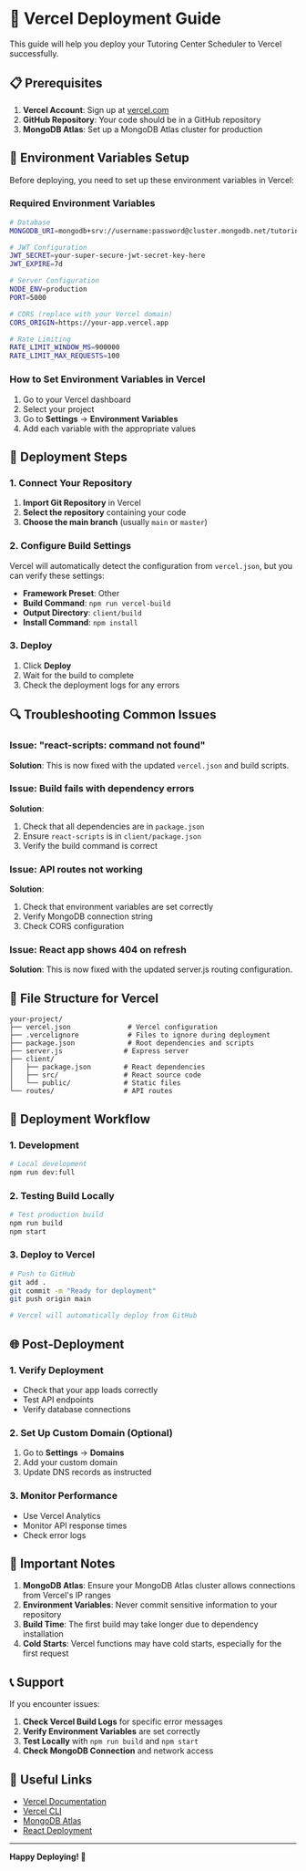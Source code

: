 # 🚀 Vercel Deployment Guide

This guide will help you deploy your Tutoring Center Scheduler to Vercel successfully.

## 📋 Prerequisites

1. **Vercel Account**: Sign up at [vercel.com](https://vercel.com)
2. **GitHub Repository**: Your code should be in a GitHub repository
3. **MongoDB Atlas**: Set up a MongoDB Atlas cluster for production

## 🔧 Environment Variables Setup

Before deploying, you need to set up these environment variables in Vercel:

### Required Environment Variables

```bash
# Database
MONGODB_URI=mongodb+srv://username:password@cluster.mongodb.net/tutoring-center-scheduler

# JWT Configuration
JWT_SECRET=your-super-secure-jwt-secret-key-here
JWT_EXPIRE=7d

# Server Configuration
NODE_ENV=production
PORT=5000

# CORS (replace with your Vercel domain)
CORS_ORIGIN=https://your-app.vercel.app

# Rate Limiting
RATE_LIMIT_WINDOW_MS=900000
RATE_LIMIT_MAX_REQUESTS=100
```

### How to Set Environment Variables in Vercel

1. Go to your Vercel dashboard
2. Select your project
3. Go to **Settings** → **Environment Variables**
4. Add each variable with the appropriate values

## 🚀 Deployment Steps

### 1. Connect Your Repository

1. **Import Git Repository** in Vercel
2. **Select the repository** containing your code
3. **Choose the main branch** (usually `main` or `master`)

### 2. Configure Build Settings

Vercel will automatically detect the configuration from `vercel.json`, but you can verify these settings:

- **Framework Preset**: Other
- **Build Command**: `npm run vercel-build`
- **Output Directory**: `client/build`
- **Install Command**: `npm install`

### 3. Deploy

1. Click **Deploy**
2. Wait for the build to complete
3. Check the deployment logs for any errors

## 🔍 Troubleshooting Common Issues

### Issue: "react-scripts: command not found"

**Solution**: This is now fixed with the updated `vercel.json` and build scripts.

### Issue: Build fails with dependency errors

**Solution**: 
1. Check that all dependencies are in `package.json`
2. Ensure `react-scripts` is in `client/package.json`
3. Verify the build command is correct

### Issue: API routes not working

**Solution**:
1. Check that environment variables are set correctly
2. Verify MongoDB connection string
3. Check CORS configuration

### Issue: React app shows 404 on refresh

**Solution**: This is now fixed with the updated server.js routing configuration.

## 📁 File Structure for Vercel

```
your-project/
├── vercel.json              # Vercel configuration
├── .vercelignore            # Files to ignore during deployment
├── package.json             # Root dependencies and scripts
├── server.js               # Express server
├── client/
│   ├── package.json        # React dependencies
│   ├── src/                # React source code
│   └── public/             # Static files
└── routes/                 # API routes
```

## 🔄 Deployment Workflow

### 1. Development
```bash
# Local development
npm run dev:full
```

### 2. Testing Build Locally
```bash
# Test production build
npm run build
npm start
```

### 3. Deploy to Vercel
```bash
# Push to GitHub
git add .
git commit -m "Ready for deployment"
git push origin main

# Vercel will automatically deploy from GitHub
```

## 🌐 Post-Deployment

### 1. Verify Deployment
- Check that your app loads correctly
- Test API endpoints
- Verify database connections

### 2. Set Up Custom Domain (Optional)
1. Go to **Settings** → **Domains**
2. Add your custom domain
3. Update DNS records as instructed

### 3. Monitor Performance
- Use Vercel Analytics
- Monitor API response times
- Check error logs

## 🚨 Important Notes

1. **MongoDB Atlas**: Ensure your MongoDB Atlas cluster allows connections from Vercel's IP ranges
2. **Environment Variables**: Never commit sensitive information to your repository
3. **Build Time**: The first build may take longer due to dependency installation
4. **Cold Starts**: Vercel functions may have cold starts, especially for the first request

## 📞 Support

If you encounter issues:

1. **Check Vercel Build Logs** for specific error messages
2. **Verify Environment Variables** are set correctly
3. **Test Locally** with `npm run build` and `npm start`
4. **Check MongoDB Connection** and network access

## 🔗 Useful Links

- [Vercel Documentation](https://vercel.com/docs)
- [Vercel CLI](https://vercel.com/docs/cli)
- [MongoDB Atlas](https://docs.atlas.mongodb.com/)
- [React Deployment](https://create-react-app.dev/docs/deployment/)

---

**Happy Deploying! 🎉** 